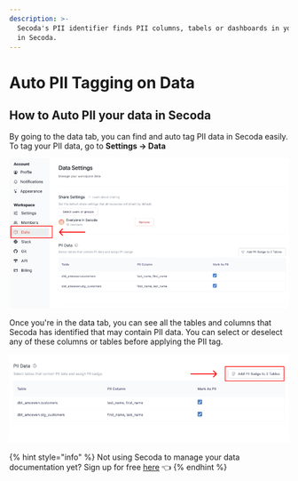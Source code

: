 ```yaml
---
description: >-
  Secoda's PII identifier finds PII columns, tabels or dashboards in your data
  in Secoda.
---
```


# Auto PII Tagging on Data

## **How to Auto PII your data in Secoda** <a href="#h_3a4bfd6458" id="h_3a4bfd6458"></a>

By going to the data tab, you can find and auto tag PII data in Secoda easily. To tag your PII data, go to **Settings -> Data**

![](<../../.gitbook/assets/Group 587 (3) (1).png>)

Once you're in the data tab, you can see all the tables and columns that Secoda has identified that may contain PII data. You can select or deselect any of these columns or tables before applying the PII tag. &#x20;

![](<../../.gitbook/assets/Group 587 (2).png>)

{% hint style="info" %}
Not using Secoda to manage your data documentation yet? Sign up for free [here](http://app.secoda.co/) 👈
{% endhint %}
